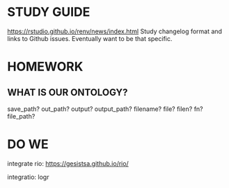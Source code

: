 # STUDY GUIDE

https://rstudio.github.io/renv/news/index.html
Study changelog format and links to Github issues. Eventually want to be that specific.


# HOMEWORK

## WHAT IS OUR ONTOLOGY?

save_path? out_path? output? output_path?
filename? file? filen? fn? file_path?


# DO WE

integrate rio: https://gesistsa.github.io/rio/

integratio: logr